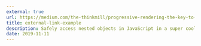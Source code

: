 ```yaml
---
external: true
url: https://medium.com/the-thinkmill/progressive-rendering-the-key-to-faster-web-ebfbbece41a4
title: external-link-example
description: Safely access nested objects in JavaScript in a super cool way.
date: 2019-11-11
---
```

